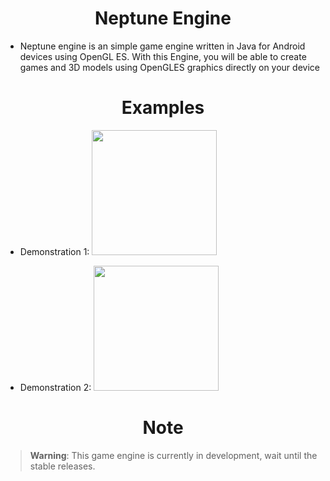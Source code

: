 <h1 align="center">Neptune Engine</h1>

- Neptune engine is an simple game engine written in Java for Android devices using OpenGL ES.
With this Engine, you will be able to create games and 3D models using OpenGLES graphics directly on your device 

<h1 align="center">Examples</h1>

- Demonstration 1:
  <img width=200 src="https://github.com/FrioGitHub/NeptuneEngine/blob/master/screenshots/demo1.jpg"></img>

- Demonstration 2:
  <img width=200 src="https://github.com/FrioGitHub/NeptuneEngine/blob/master/screenshots/demo2.jpg"></img>

<h1 align="center">Note</h1>

> **Warning**:
> This game engine is currently in development, wait until the stable releases.
